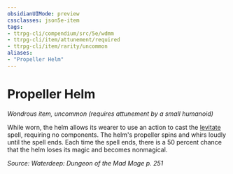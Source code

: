 ```yaml
---
obsidianUIMode: preview
cssclasses: json5e-item
tags:
- ttrpg-cli/compendium/src/5e/wdmm
- ttrpg-cli/item/attunement/required
- ttrpg-cli/item/rarity/uncommon
aliases: 
- "Propeller Helm"
---
```

# Propeller Helm
*Wondrous item, uncommon (requires attunement by a small humanoid)*  



While worn, the helm allows its wearer to use an action to cast the [levitate](/3-Mechanics/CLI/Compendium/spells/levitate.md) spell, requiring no components. The helm's propeller spins and whirs loudly until the spell ends. Each time the spell ends, there is a 50 percent chance that the helm loses its magic and becomes nonmagical.

*Source: Waterdeep: Dungeon of the Mad Mage p. 251*